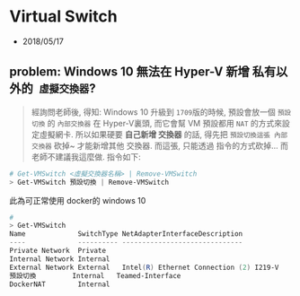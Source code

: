 # Virtual Switch
- 2018/05/17

## problem: Windows 10 無法在 Hyper-V 新增 **私有以外的` 虛擬交換器`**?

> 經詢問老師後, 得知: Windows 10 升級到 `1709`版的時候, 預設會放一個 `預設切換` 的 `內部交換器` 在 Hyper-V裏頭, 而它會幫 VM 預設都用 `NAT` 的方式來設定虛擬網卡. 所以如果硬要 **自己新增 交換器** 的話, 得先把 `預設切換這張 內部交換器` 砍掉~ 才能新增其他 交換器. 而這張, 只能透過 指令的方式砍掉... 而老師不建議我這麼做. 指令如下:

```powershell
# Get-VMSwitch <虛擬交換器名稱> | Remove-VMSwitch
> Get-VMSwitch 預設切換 | Remove-VMSwitch
```


此為可正常使用 docker的 windows 10
```powershell
# 
> Get-VMSwitch
Name             SwitchType NetAdapterInterfaceDescription
----             ---------- ------------------------------
Private Network  Private
Internal Network Internal
External Network External   Intel(R) Ethernet Connection (2) I219-V
預設切換         Internal   Teamed-Interface
DockerNAT        Internal
```